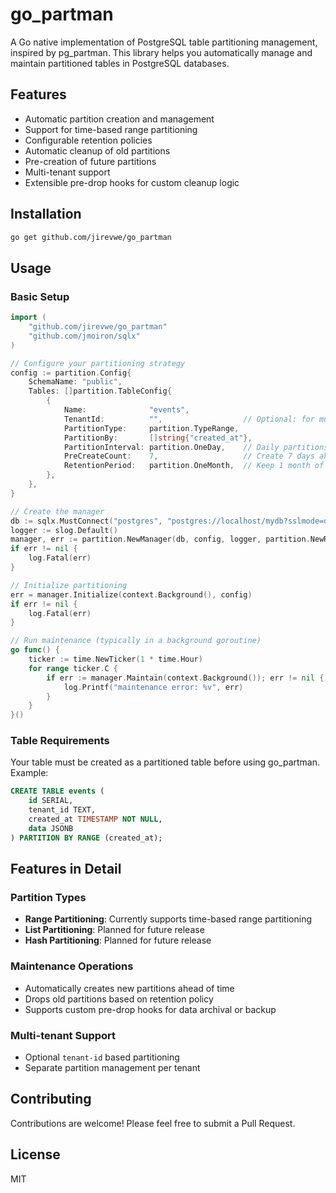 # go_partman

A Go native implementation of PostgreSQL table partitioning management, inspired by pg_partman. This library helps you automatically manage and maintain partitioned tables in PostgreSQL databases.

## Features

- Automatic partition creation and management
- Support for time-based range partitioning
- Configurable retention policies
- Automatic cleanup of old partitions
- Pre-creation of future partitions
- Multi-tenant support
- Extensible pre-drop hooks for custom cleanup logic

## Installation

```bash
go get github.com/jirevwe/go_partman
```

## Usage

### Basic Setup

```go
import (
    "github.com/jirevwe/go_partman"
    "github.com/jmoiron/sqlx"
)

// Configure your partitioning strategy
config := partition.Config{
    SchemaName: "public",
    Tables: []partition.TableConfig{
        {
            Name:              "events",
            TenantId:          "",                  // Optional: for multi-tenant setups
            PartitionType:     partition.TypeRange,
            PartitionBy:       []string{"created_at"},
            PartitionInterval: partition.OneDay,    // Daily partitions
            PreCreateCount:    7,                   // Create 7 days ahead
            RetentionPeriod:   partition.OneMonth,  // Keep 1 month of data
        },
    },
}

// Create the manager
db := sqlx.MustConnect("postgres", "postgres://localhost/mydb?sslmode=disable")
logger := slog.Default()
manager, err := partition.NewManager(db, config, logger, partition.NewRealClock())
if err != nil {
    log.Fatal(err)
}

// Initialize partitioning
err = manager.Initialize(context.Background(), config)
if err != nil {
    log.Fatal(err)
}

// Run maintenance (typically in a background goroutine)
go func() {
    ticker := time.NewTicker(1 * time.Hour)
    for range ticker.C {
        if err := manager.Maintain(context.Background()); err != nil {
            log.Printf("maintenance error: %v", err)
        }
    }
}()
```

### Table Requirements

Your table must be created as a partitioned table before using go_partman. Example:

```sql
CREATE TABLE events (
    id SERIAL,
    tenant_id TEXT,
    created_at TIMESTAMP NOT NULL,
    data JSONB
) PARTITION BY RANGE (created_at);
```

## Features in Detail

### Partition Types

- **Range Partitioning**: Currently supports time-based range partitioning
- **List Partitioning**: Planned for future release
- **Hash Partitioning**: Planned for future release

### Maintenance Operations

- Automatically creates new partitions ahead of time
- Drops old partitions based on retention policy
- Supports custom pre-drop hooks for data archival or backup

### Multi-tenant Support

- Optional `tenant-id` based partitioning
- Separate partition management per tenant

## Contributing

Contributions are welcome! Please feel free to submit a Pull Request.

## License

MIT
